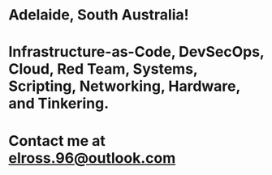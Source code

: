 
# Adelaide, South Australia!
# 
#  Infrastructure-as-Code, DevSecOps, Cloud, Red Team, Systems, Scripting, Networking, Hardware, and Tinkering.
# 
# Contact me at elross.96@outlook.com
